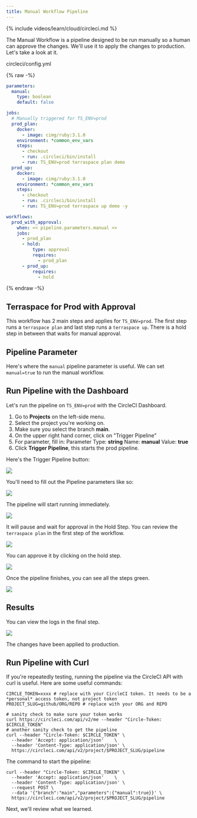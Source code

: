 ```yaml
---
title: Manual Workflow Pipeline
---
```


{% include videos/learn/cloud/circleci.md %}

The Manual Workflow is a pipeline designed to be run manually so a human can approve the changes.  We'll use it to apply the changes to production. Let's take a look at it.

circleci/config.yml

{% raw -%}
```yaml
parameters:
  manual:
    type: boolean
    default: false

jobs:
  # Manually triggered for TS_ENV=prod
  prod_plan:
    docker:
      - image: cimg/ruby:3.1.0
    environment: *common_env_vars
    steps:
      - checkout
      - run: .circleci/bin/install
      - run: TS_ENV=prod terraspace plan demo
  prod_up:
    docker:
      - image: cimg/ruby:3.1.0
    environment: *common_env_vars
    steps:
      - checkout
      - run: .circleci/bin/install
      - run: TS_ENV=prod terraspace up demo -y

workflows:
  prod_with_approval:
    when: << pipeline.parameters.manual >>
    jobs:
      - prod_plan
      - hold:
          type: approval
          requires:
            - prod_plan
      - prod_up:
          requires:
            - hold

```
{% endraw -%}

## Terraspace for Prod with Approval

This workflow has 2 main steps and applies for `TS_ENV=prod`. The first step runs a `terraspace plan` and last step runs a `terraspace up`. There is a hold step in between that waits for manual approval.

## Pipeline Parameter

Here's where the `manual` pipeline parameter is useful. We can set `manual=true` to run the manual workflow.

## Run Pipeline with the Dashboard

Let's run the pipeline on `TS_ENV=prod` with the CircleCI Dashboard.

1. Go to **Projects** on the left-side menu.
2. Select the project you're working on.
3. Make sure you select the branch **main**.
4. On the upper right hand corner, click on "Trigger Pipeline"
5. For parameter, fill in: Parameter Type: **string** Name: **manual** Value: **true**
6. Click **Trigger Pipeline**, this starts the prod pipeline.

Here's the Trigger Pipeline button:

![](https://img.boltops.com/images/terraspace/cloud/ci/circleci/manual/trigger-pipeline-button.png)

You'll need to fill out the Pipeline parameters like so:

![](https://img.boltops.com/images/terraspace/cloud/ci/circleci/manual/triggger-pipeline-parameters.png)

The pipeline will start running immediately.

![](https://img.boltops.com/images/terraspace/cloud/ci/circleci/manual/pipeline-running.png)

It will pause and wait for approval in the Hold Step. You can review the `terraspace plan` in the first step of the workflow.

![](https://img.boltops.com/images/terraspace/cloud/ci/circleci/manual/pipeline-hold.png)

You can approve it by clicking on the hold step.

![](https://img.boltops.com/images/terraspace/cloud/ci/circleci/manual/pipeline-approve.png)

Once the pipeline finishes, you can see all the steps green.

![](https://img.boltops.com/images/terraspace/cloud/ci/circleci/manual/pipeline-finished.png)

## Results

You can view the logs in the final step.

![](https://img.boltops.com/images/terraspace/cloud/ci/circleci/manual/pipeline-logs.png)

The changes have been applied to production.

## Run Pipeline with Curl

If you're repeatedly testing, running the pipeline via the CircleCI API with curl is useful. Here are some useful commands:

    CIRCLE_TOKEN=xxxx # replace with your CircleCI token. It needs to be a *personal* access token, not project token
    PROJECT_SLUG=github/ORG/REPO # replace with your ORG and REPO

    # sanity check to make sure your token works
    curl https://circleci.com/api/v2/me --header "Circle-Token: $CIRCLE_TOKEN"
    # another sanity check to get the pipeline
    curl --header "Circle-Token: $CIRCLE_TOKEN" \
      --header 'Accept: application/json'    \
      --header 'Content-Type: application/json' \
      https://circleci.com/api/v2/project/$PROJECT_SLUG/pipeline

The command to start the pipeline:

    curl --header "Circle-Token: $CIRCLE_TOKEN" \
      --header 'Accept: application/json'    \
      --header 'Content-Type: application/json' \
      --request POST \
      --data '{"branch":"main","parameters":{"manual":true}}' \
      https://circleci.com/api/v2/project/$PROJECT_SLUG/pipeline

Next, we'll review what we learned.
